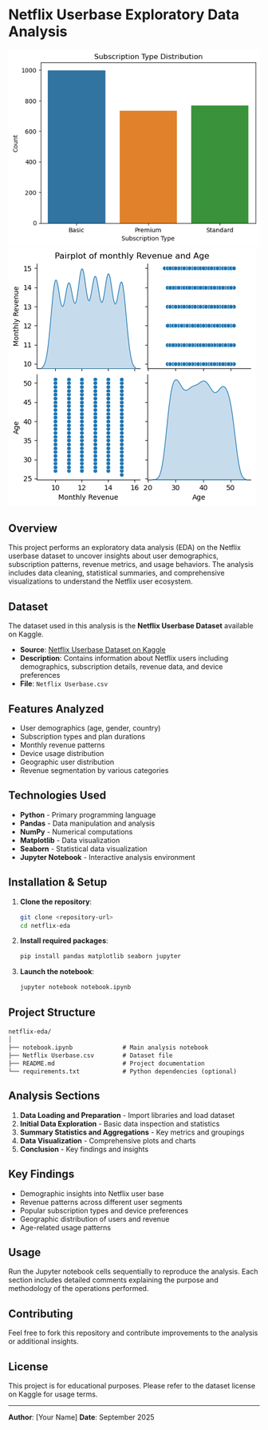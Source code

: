 # Netflix Userbase Exploratory Data Analysis
![alt text](image.png) ![alt text](image-1.png)
## Overview

This project performs an exploratory data analysis (EDA) on the Netflix userbase dataset to uncover insights about user demographics, subscription patterns, revenue metrics, and usage behaviors. The analysis includes data cleaning, statistical summaries, and comprehensive visualizations to understand the Netflix user ecosystem.

## Dataset

The dataset used in this analysis is the **Netflix Userbase Dataset** available on Kaggle.

- **Source**: [Netflix Userbase Dataset on Kaggle](https://www.kaggle.com/datasets/riturajsingh99/netflix-userbase)
- **Description**: Contains information about Netflix users including demographics, subscription details, revenue data, and device preferences
- **File**: `Netflix Userbase.csv`

## Features Analyzed

- User demographics (age, gender, country)
- Subscription types and plan durations
- Monthly revenue patterns
- Device usage distribution
- Geographic user distribution
- Revenue segmentation by various categories

## Technologies Used

- **Python** - Primary programming language
- **Pandas** - Data manipulation and analysis
- **NumPy** - Numerical computations
- **Matplotlib** - Data visualization
- **Seaborn** - Statistical data visualization
- **Jupyter Notebook** - Interactive analysis environment

## Installation & Setup

1. **Clone the repository**:
   ```bash
   git clone <repository-url>
   cd netflix-eda
   ```

2. **Install required packages**:
   ```bash
   pip install pandas matplotlib seaborn jupyter
   ```

3. **Launch the notebook**:
   ```bash
   jupyter notebook notebook.ipynb
   ```

## Project Structure

```
netflix-eda/
│
├── notebook.ipynb              # Main analysis notebook
├── Netflix Userbase.csv        # Dataset file
├── README.md                   # Project documentation
└── requirements.txt            # Python dependencies (optional)
```

## Analysis Sections

1. **Data Loading and Preparation** - Import libraries and load dataset
2. **Initial Data Exploration** - Basic data inspection and statistics
3. **Summary Statistics and Aggregations** - Key metrics and groupings
4. **Data Visualization** - Comprehensive plots and charts
5. **Conclusion** - Key findings and insights

## Key Findings

- Demographic insights into Netflix user base
- Revenue patterns across different user segments
- Popular subscription types and device preferences
- Geographic distribution of users and revenue
- Age-related usage patterns

## Usage

Run the Jupyter notebook cells sequentially to reproduce the analysis. Each section includes detailed comments explaining the purpose and methodology of the operations performed.

## Contributing

Feel free to fork this repository and contribute improvements to the analysis or additional insights.

## License

This project is for educational purposes. Please refer to the dataset license on Kaggle for usage terms.

---

**Author**: [Your Name]
**Date**: September 2025